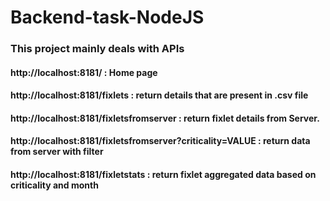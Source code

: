 # Backend-task-NodeJS
### This project mainly deals with APIs
#### http://localhost:8181/ : Home page
#### http://localhost:8181/fixlets : return details that are present in .csv file
#### http://localhost:8181/fixletsfromserver : return fixlet details from Server.
#### http://localhost:8181/fixletsfromserver?criticality=VALUE : return data from server with filter
#### http://localhost:8181/fixletstats : return fixlet aggregated data based on criticality and month
